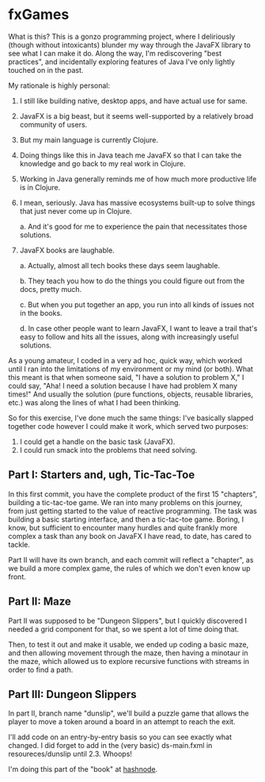 # fxGames

What is this? This is a gonzo programming project, where I deliriously (though without intoxicants) blunder my way through the JavaFX library to see what I can make it do. Along the way, I'm rediscovering "best practices", and incidentally exploring features of Java I've only lightly touched on in the past.

My rationale is highly personal: 

1. I still like building native, desktop apps, and have actual use for same.
2. JavaFX is a big beast, but it seems well-supported by a relatively broad community of users.
3. But my main language is currently Clojure.
4. Doing things like this in Java teach me JavaFX so that I can take the knowledge and go back to my real work in Clojure.
5. Working in Java generally reminds me of how much more productive life is in Clojure.
6. I mean, seriously. Java has massive ecosystems built-up to solve things that just never come up in Clojure.
   
    a. And it's good for me to experience the pain that necessitates those solutions.
7. JavaFX books are laughable.
   
    a. Actually, almost all tech books these days seem laughable.
   
    b. They teach you how to do the things you could figure out from the docs, pretty much.

    c. But when you put together an app, you run into all kinds of issues not in the books.

    d. In case other people want to learn JavaFX, I want to leave a trail that's easy to follow and hits all the issues, along with increasingly useful solutions.

As a young amateur, I coded in a very ad hoc, quick way, which worked until I ran into the limitations of my environment or my mind (or both). What this meant is that when someone said, "I have a solution to problem X," I could say, "Aha! I need a solution because I have had problem X many times!" And usually the solution (pure functions, objects, reusable libraries, etc.) was along the lines of what I had been thinking. 

So for this exercise, I've done much the same things: I've basically slapped together code however I could make it work, which served two purposes:

1. I could get a handle on the basic task (JavaFX).
2. I could run smack into the problems that need solving.

## Part I: Starters and, ugh, Tic-Tac-Toe

In this first commit, you have the complete product of the first 15 "chapters", building a tic-tac-toe game. We ran into many problems on this journey, from just getting started to the value of reactive programming. The task was building a basic starting interface, and then a tic-tac-toe game. Boring, I know, but sufficient to encounter many hurdles and quite frankly more complex a task than any book on JavaFX I have read, to date, has cared to tackle. 

Part II will have its own branch, and each commit will reflect a "chapter", as we build a more complex game, the rules of which we don't even know up front.

## Part II: Maze

Part II was supposed to be "Dungeon Slippers", but I quickly discovered I needed a grid component for that, so we spent a lot of time doing that.

Then, to test it out and make it usable, we ended up coding a basic maze, and then allowing movement through the maze, then having a minotaur in the maze, which allowed us to explore recursive functions with streams in order to find a path.

## Part III: Dungeon Slippers

In part II, branch name "dunslip", we'll build a puzzle game that allows the player to move a token around a board in an attempt to reach the exit.

I'll add code on an entry-by-entry basis so you can see exactly what changed. I did forget to add in the (very basic) ds-main.fxml in resoureces/dunslip until 2.3. Whoops!

I'm doing this part of the "book" at [hashnode][2].

[1]: https://blakefx.medium.com/
[2]: https://blake.hashnode.dev/